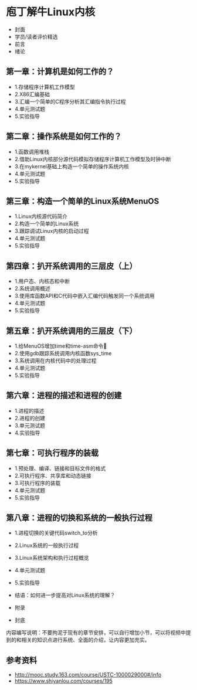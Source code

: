 # 庖丁解牛Linux内核

- 封面
- 学员/读者评价精选
- 前言
- 绪论

## 第一章：计算机是如何工作的？ 
- 1.存储程序计算机工作模型
- 2.X86汇编基础
- 3.汇编一个简单的C程序分析其汇编指令执行过程
- 4.单元测试题
- 5.实验指导

## 第二章：操作系统是如何工作的？
- 1.函数调用堆栈
- 2.借助Linux内核部分源代码模拟存储程序计算机工作模型及时钟中断
- 3.在mykernel基础上构造一个简单的操作系统内核
- 4.单元测试题
- 5.实验指导

## 第三章：构造一个简单的Linux系统MenuOS
- 1.Linux内核源代码简介
- 2.构造一个简单的Linux系统
- 3.跟踪调试Linux内核的启动过程
- 4.单元测试题
- 5.实验指导

## 第四章：扒开系统调用的三层皮（上）
- 1.用户态、内核态和中断
- 2.系统调用概述
- 3.使用库函数API和C代码中嵌入汇编代码触发同一个系统调用
- 4.单元测试题
- 5.实验指导

## 第五章：扒开系统调用的三层皮（下）
- 1.给MenuOS增加time和time-asm命令
- 2.使用gdb跟踪系统调用内核函数sys_time
- 3.系统调用在内核代码中的处理过程
- 4.单元测试题
- 5.实验指导

## 第六章：进程的描述和进程的创建
- 1.进程的描述
- 2.进程的创建
- 3.单元测试题
- 4.实验指导

## 第七章：可执行程序的装载
- 1.预处理、编译、链接和目标文件的格式
- 2.可执行程序、共享库和动态链接
- 3.可执行程序的装载
- 4.单元测试题
- 5.实验指导

## 第八章：进程的切换和系统的一般执行过程
- 1.进程切换的关键代码switch_to分析
- 2.Linux系统的一般执行过程
- 3.Linux系统架构和执行过程概览
- 4.单元测试题
- 5.实验指导

- 结语：如何进一步提高对Linux系统的理解？
- 附录
- 封底

内容编写说明：不要拘泥于现有的章节安排，可以自行增加小节，可以将视频中提到的和相关的知识点进行系统、全面的介绍，让内容更加充实。

## 参考资料
- http://mooc.study.163.com/course/USTC-1000029000#/info
- https://www.shiyanlou.com/courses/195
